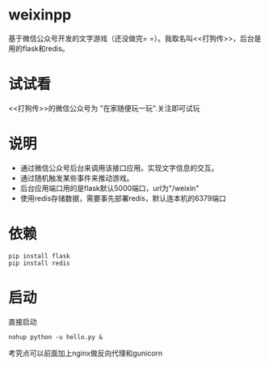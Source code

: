 weixinpp
===========
基于微信公众号开发的文字游戏（还没做完= =）。我取名叫<<打狗传>>，后台是用的flask和redis。

试试看
===========
<<打狗传>>的微信公众号为 "在家随便玩一玩".关注即可试玩

说明
===========
* 通过微信公众号后台来调用该接口应用。实现文字信息的交互。
* 通过随机触发某些事件来推动游戏。
* 后台应用端口用的是flask默认5000端口，url为"/weixin"
* 使用redis存储数据，需要事先部署redis，默认连本机的6379端口

依赖
===========

    pip install flask
    pip install redis
    
启动 
===========
直接启动

    nohup python -u hello.py &

考究点可以前面加上nginx做反向代理和gunicorn
